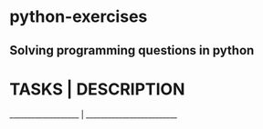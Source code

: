 # python-exercises
## Solving programming questions in python

# TASKS             |          DESCRIPTION
___________________ | _________________________

